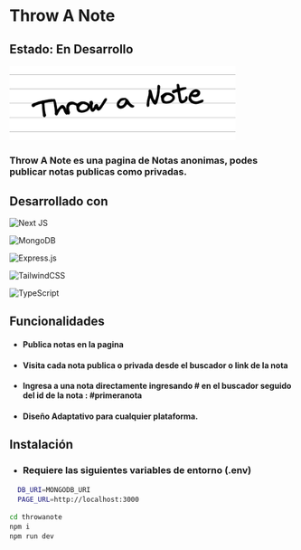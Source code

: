 # Throw A Note 

## Estado: En Desarrollo

<a href="https://throwanote.vercel.app" ><img width=400 src="./public/img/og_image.png"></a>

### Throw A Note es una pagina de Notas anonimas, podes publicar notas publicas como privadas.

## Desarrollado con

![Next JS](https://img.shields.io/badge/Next-black?style=for-the-badge&logo=next.js&logoColor=white)

![MongoDB](https://img.shields.io/badge/MongoDB-%234ea94b.svg?style=for-the-badge&logo=mongodb&logoColor=white)

![Express.js](https://img.shields.io/badge/express.js-%23404d59.svg?style=for-the-badge&logo=express&logoColor=%2361DAFB)

![TailwindCSS](https://img.shields.io/badge/tailwindcss-%2338B2AC.svg?style=for-the-badge&logo=tailwind-css&logoColor=white)

![TypeScript](https://img.shields.io/badge/typescript-%23007ACC.svg?style=for-the-badge&logo=typescript&logoColor=white)

## Funcionalidades

- #### Publica notas en la pagina
- #### Visita cada nota publica o privada desde el buscador o link de la nota
- #### Ingresa a una nota directamente ingresando # en el buscador seguido del id de la nota : #primeranota
- #### Diseño Adaptativo para cualquier plataforma.

## Instalación

- ### Requiere las siguientes variables de entorno (.env)
```sh
  DB_URI=MONGODB_URI
  PAGE_URL=http://localhost:3000
```

```sh
cd throwanote
npm i
npm run dev
```
